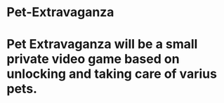 # Pet-Extravaganza
# Pet Extravaganza will be a small private video game based on unlocking and taking care of varius pets.
